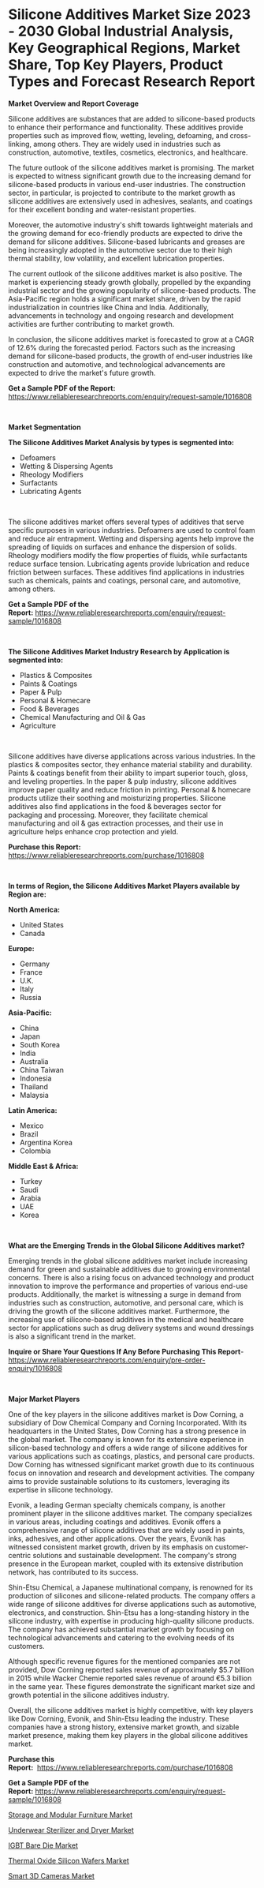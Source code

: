 <p><h1>Silicone Additives Market Size 2023 - 2030 Global Industrial Analysis, Key Geographical Regions, Market Share, Top Key Players, Product Types and Forecast Research Report</h1></p><p><strong>Market Overview and Report Coverage</strong></p>
<p><p>Silicone additives are substances that are added to silicone-based products to enhance their performance and functionality. These additives provide properties such as improved flow, wetting, leveling, defoaming, and cross-linking, among others. They are widely used in industries such as construction, automotive, textiles, cosmetics, electronics, and healthcare.</p><p>The future outlook of the silicone additives market is promising. The market is expected to witness significant growth due to the increasing demand for silicone-based products in various end-user industries. The construction sector, in particular, is projected to contribute to the market growth as silicone additives are extensively used in adhesives, sealants, and coatings for their excellent bonding and water-resistant properties.</p><p>Moreover, the automotive industry's shift towards lightweight materials and the growing demand for eco-friendly products are expected to drive the demand for silicone additives. Silicone-based lubricants and greases are being increasingly adopted in the automotive sector due to their high thermal stability, low volatility, and excellent lubrication properties.</p><p>The current outlook of the silicone additives market is also positive. The market is experiencing steady growth globally, propelled by the expanding industrial sector and the growing popularity of silicone-based products. The Asia-Pacific region holds a significant market share, driven by the rapid industrialization in countries like China and India. Additionally, advancements in technology and ongoing research and development activities are further contributing to market growth.</p><p>In conclusion, the silicone additives market is forecasted to grow at a CAGR of 12.6% during the forecasted period. Factors such as the increasing demand for silicone-based products, the growth of end-user industries like construction and automotive, and technological advancements are expected to drive the market's future growth.</p></p>
<p><strong>Get a Sample PDF of the Report:</strong> <a href="https://www.reliableresearchreports.com/enquiry/request-sample/1016808">https://www.reliableresearchreports.com/enquiry/request-sample/1016808</a></p>
<p>&nbsp;</p>
<p><strong>Market Segmentation</strong></p>
<p><strong>The Silicone Additives Market Analysis by types is segmented into:</strong></p>
<p><ul><li>Defoamers</li><li>Wetting & Dispersing Agents</li><li>Rheology Modifiers</li><li>Surfactants</li><li>Lubricating Agents</li></ul></p>
<p>&nbsp;</p>
<p><p>The silicone additives market offers several types of additives that serve specific purposes in various industries. Defoamers are used to control foam and reduce air entrapment. Wetting and dispersing agents help improve the spreading of liquids on surfaces and enhance the dispersion of solids. Rheology modifiers modify the flow properties of fluids, while surfactants reduce surface tension. Lubricating agents provide lubrication and reduce friction between surfaces. These additives find applications in industries such as chemicals, paints and coatings, personal care, and automotive, among others.</p></p>
<p><strong>Get a Sample PDF of the Report:</strong>&nbsp;<a href="https://www.reliableresearchreports.com/enquiry/request-sample/1016808">https://www.reliableresearchreports.com/enquiry/request-sample/1016808</a></p>
<p>&nbsp;</p>
<p><strong>The Silicone Additives Market Industry Research by Application is segmented into:</strong></p>
<p><ul><li>Plastics & Composites</li><li>Paints & Coatings</li><li>Paper & Pulp</li><li>Personal & Homecare</li><li>Food & Beverages</li><li>Chemical Manufacturing and Oil & Gas</li><li>Agriculture</li></ul></p>
<p>&nbsp;</p>
<p><p>Silicone additives have diverse applications across various industries. In the plastics & composites sector, they enhance material stability and durability. Paints & coatings benefit from their ability to impart superior touch, gloss, and leveling properties. In the paper & pulp industry, silicone additives improve paper quality and reduce friction in printing. Personal & homecare products utilize their soothing and moisturizing properties. Silicone additives also find applications in the food & beverages sector for packaging and processing. Moreover, they facilitate chemical manufacturing and oil & gas extraction processes, and their use in agriculture helps enhance crop protection and yield.</p></p>
<p><strong>Purchase this Report:</strong>&nbsp; <a href="https://www.reliableresearchreports.com/purchase/1016808">https://www.reliableresearchreports.com/purchase/1016808</a></p>
<p>&nbsp;</p>
<p><strong>In terms of Region, the Silicone Additives Market Players available by Region are:</strong></p>
<p>
    <p> <strong> North America: </strong>
        <ul>
            <li>United States</li>
            <li>Canada</li>
        </ul>
        </p> 
    <p> <strong> Europe: </strong>
        <ul>
            <li>Germany</li>
            <li>France</li>
            <li>U.K.</li>
            <li>Italy</li>
            <li>Russia</li>
        </ul>
        </p> 
    <p> <strong> Asia-Pacific: </strong>
        <ul>
            <li>China</li>
            <li>Japan</li>
            <li>South Korea</li>
            <li>India</li>
            <li>Australia</li>
            <li>China Taiwan</li>
            <li>Indonesia</li>
            <li>Thailand</li>
            <li>Malaysia</li>
        </ul>
        </p> 
    <p> <strong> Latin America: </strong>
        <ul>
            <li>Mexico</li>
            <li>Brazil</li>
            <li>Argentina Korea</li>
            <li>Colombia</li>
        </ul>
        </p> 
    <p> <strong> Middle East & Africa: </strong>
        <ul>
            <li>Turkey</li>
            <li>Saudi</li>
            <li>Arabia</li>
            <li>UAE</li>
            <li>Korea</li>
        </ul>
    </p>
    </p>
<p>&nbsp;</p>
<p><strong>What are the Emerging Trends in the Global Silicone Additives market?</strong></p>
<p><p>Emerging trends in the global silicone additives market include increasing demand for green and sustainable additives due to growing environmental concerns. There is also a rising focus on advanced technology and product innovation to improve the performance and properties of various end-use products. Additionally, the market is witnessing a surge in demand from industries such as construction, automotive, and personal care, which is driving the growth of the silicone additives market. Furthermore, the increasing use of silicone-based additives in the medical and healthcare sector for applications such as drug delivery systems and wound dressings is also a significant trend in the market.</p></p>
<p><strong>Inquire or Share Your Questions If Any Before Purchasing This Report</strong>- <a href="https://www.reliableresearchreports.com/enquiry/pre-order-enquiry/1016808">https://www.reliableresearchreports.com/enquiry/pre-order-enquiry/1016808</a></p>
<p>&nbsp;</p>
<p><strong>Major Market Players</strong></p>
<p><p>One of the key players in the silicone additives market is Dow Corning, a subsidiary of Dow Chemical Company and Corning Incorporated. With its headquarters in the United States, Dow Corning has a strong presence in the global market. The company is known for its extensive experience in silicon-based technology and offers a wide range of silicone additives for various applications such as coatings, plastics, and personal care products. Dow Corning has witnessed significant market growth due to its continuous focus on innovation and research and development activities. The company aims to provide sustainable solutions to its customers, leveraging its expertise in silicone technology.</p><p>Evonik, a leading German specialty chemicals company, is another prominent player in the silicone additives market. The company specializes in various areas, including coatings and additives. Evonik offers a comprehensive range of silicone additives that are widely used in paints, inks, adhesives, and other applications. Over the years, Evonik has witnessed consistent market growth, driven by its emphasis on customer-centric solutions and sustainable development. The company's strong presence in the European market, coupled with its extensive distribution network, has contributed to its success.</p><p>Shin-Etsu Chemical, a Japanese multinational company, is renowned for its production of silicones and silicone-related products. The company offers a wide range of silicone additives for diverse applications such as automotive, electronics, and construction. Shin-Etsu has a long-standing history in the silicone industry, with expertise in producing high-quality silicone products. The company has achieved substantial market growth by focusing on technological advancements and catering to the evolving needs of its customers.</p><p>Although specific revenue figures for the mentioned companies are not provided, Dow Corning reported sales revenue of approximately $5.7 billion in 2015 while Wacker Chemie reported sales revenue of around €5.3 billion in the same year. These figures demonstrate the significant market size and growth potential in the silicone additives industry.</p><p>Overall, the silicone additives market is highly competitive, with key players like Dow Corning, Evonik, and Shin-Etsu leading the industry. These companies have a strong history, extensive market growth, and sizable market presence, making them key players in the global silicone additives market.</p></p>
<p><strong>Purchase this Report:</strong>&nbsp;&nbsp;<a href="https://www.reliableresearchreports.com/purchase/1016808">https://www.reliableresearchreports.com/purchase/1016808</a></p>
<p></p>
<p><strong>Get a Sample PDF of the Report:</strong>&nbsp;<a href="https://www.reliableresearchreports.com/enquiry/request-sample/1016808">https://www.reliableresearchreports.com/enquiry/request-sample/1016808</a></p>
<p><p><a href="https://www.linkedin.com/pulse/storage-modular-furniture-market-size-2023-2030-global-s52le/">Storage and Modular Furniture Market</a></p><p><a href="https://www.linkedin.com/pulse/underwear-sterilizer-dryer-market-size-share-amp-trends-pnwme/">Underwear Sterilizer and Dryer Market</a></p><p><a href="https://medium.com/@earn.only.flood/igbt-bare-die-market-share-evolution-and-market-growth-trends-2023-2030-72dc84ca283b">IGBT Bare Die Market</a></p><p><a href="https://medium.com/@flee.calm.mark/analyzing-thermal-oxide-silicon-wafers-market-global-industry-perspective-and-forecast-2023-to-674ec31a4497">Thermal Oxide Silicon Wafers Market</a></p><p><a href="https://www.linkedin.com/pulse/smart-3d-cameras-market-share-amp-new-trends-analysis-report-ahnie/">Smart 3D Cameras Market</a></p></p>